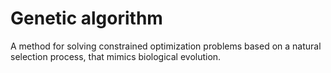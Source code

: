 # Genetic algorithm

A method for solving constrained optimization problems based on a natural selection
process, that mimics biological evolution.
